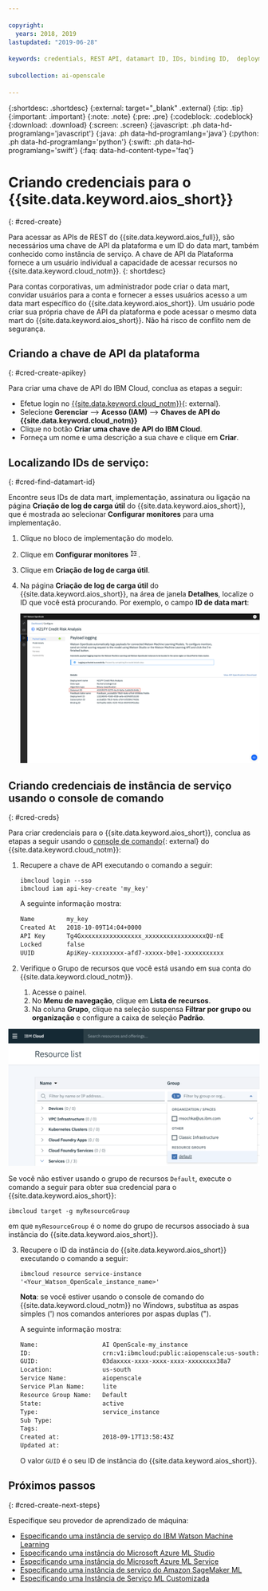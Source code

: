 ```yaml
---

copyright:
  years: 2018, 2019
lastupdated: "2019-06-28"

keywords: credentials, REST API, datamart ID, IDs, binding ID,  deployment ID, subscription ID

subcollection: ai-openscale

---
```


{:shortdesc: .shortdesc}
{:external: target="_blank" .external}
{:tip: .tip}
{:important: .important}
{:note: .note}
{:pre: .pre}
{:codeblock: .codeblock}
{:download: .download}
{:screen: .screen}
{:javascript: .ph data-hd-programlang='javascript'}
{:java: .ph data-hd-programlang='java'}
{:python: .ph data-hd-programlang='python'}
{:swift: .ph data-hd-programlang='swift'}
{:faq: data-hd-content-type='faq'}

# Criando credenciais para o {{site.data.keyword.aios_short}}
{: #cred-create}

Para acessar as APIs de REST do {{site.data.keyword.aios_full}}, são necessários uma chave de API da plataforma e um ID do data mart, também conhecido como instância de serviço. A chave de API da Plataforma fornece a um usuário individual a capacidade de acessar recursos no {{site.data.keyword.cloud_notm}}.
{: shortdesc}

Para contas corporativas, um administrador pode criar o data mart, convidar usuários para a conta e fornecer a esses usuários acesso a um data mart específico do {{site.data.keyword.aios_short}}. Um usuário pode criar sua própria chave de API da plataforma e pode acessar o mesmo data mart do {{site.data.keyword.aios_short}}. Não há risco de conflito nem de segurança.

## Criando a chave de API da plataforma
{: #cred-create-apikey}

Para criar uma chave de API do IBM Cloud, conclua as etapas a seguir:

- Efetue login no [{{site.data.keyword.cloud_notm}}](https://{DomainName}){: external}.
- Selecione **Gerenciar** --> **Acesso (IAM)** --> **Chaves de API do {{site.data.keyword.cloud_notm}}**
- Clique no botão **Criar uma chave de API do IBM Cloud**.
- Forneça um nome e uma descrição a sua chave e clique em **Criar**.

## Localizando IDs de serviço:
{: #cred-find-datamart-id}

Encontre seus IDs de data mart, implementação, assinatura ou ligação na página **Criação de log de carga útil** do {{site.data.keyword.aios_short}}, que é mostrada ao selecionar **Configurar monitores** para uma implementação.

1. Clique no bloco de implementação do modelo. 
2. Clique em **Configurar monitores** ![o ícone Configurar](images/configure-deployment-button.png).
3. Clique em **Criação de log de carga útil**.
4. Na página **Criação de log de carga útil** do {{site.data.keyword.aios_short}}, na área de janela **Detalhes**, localize o ID que você está procurando. Por exemplo, o campo **ID de data mart**:

    ![ID do Data Mart](images/data-mart-id.png)

## Criando credenciais de instância de serviço usando o console de comando
{: #cred-creds}

Para criar credenciais para o {{site.data.keyword.aios_short}}, conclua as etapas a seguir usando o [console de comando](/docs/cli?){: external} do {{site.data.keyword.cloud_notm}}:

1. Recupere a chave de API executando o comando a seguir:

    ```curl
    ibmcloud login --sso
    ibmcloud iam api-key-create 'my_key'
    ```

    A seguinte informação mostra:

    ```bash
    Name         my_key
    Created At   2018-10-09T14:04+0000
    API Key      Tg4Gxxxxxxxxxxxxxxxxx_xxxxxxxxxxxxxxxxxQU-nE
    Locked       false
    UUID         ApiKey-xxxxxxxxx-afd7-xxxxx-b0e1-xxxxxxxxxxx
    ```

2. Verifique o Grupo de recursos que você está usando em sua conta do {{site.data.keyword.cloud_notm}}.

   1. Acesse o painel.
   2. No **Menu de navegação**, clique em **Lista de recursos**.
   3. Na coluna **Grupo**, clique na seleção suspensa **Filtrar por grupo ou organização** e configure a caixa de seleção **Padrão**.

  ![Grupo de recursos na nuvem](images/cloud-resource.png)

  Se você não estiver usando o grupo de recursos `Default`, execute o comando a seguir para obter sua credencial para o {{site.data.keyword.aios_short}}:

   ```curl
   ibmcloud target -g myResourceGroup
   ```

  em que `myResourceGroup` é o nome do grupo de recursos associado à sua instância do {{site.data.keyword.aios_short}}.

3. Recupere o ID da instância do {{site.data.keyword.aios_short}} executando o comando a seguir:

    ```curl
    ibmcloud resource service-instance '<Your_Watson_OpenScale_instance_name>'
    ```

    **Nota**: se você estiver usando o console de comando do {{site.data.keyword.cloud_notm}} no Windows, substitua as aspas simples (') nos comandos anteriores por aspas duplas (").

    A seguinte informação mostra:

    ```bash
    Name:                  AI OpenScale-my_instance
    ID:                    crn:v1:ibmcloud:public:aiopenscale:us-south:a/c2f2xxxxxxxxxxxx867::
    GUID:                  03daxxxx-xxxx-xxxx-xxxx-xxxxxxxx38a7
    Location:              us-south
    Service Name:          aiopenscale
    Service Plan Name:     lite
    Resource Group Name:   Default
    State:                 active
    Type:                  service_instance
    Sub Type:
    Tags:
    Created at:            2018-09-17T13:58:43Z
    Updated at:
    ```

    O valor `GUID` é o seu ID de instância do {{site.data.keyword.aios_short}}.
        
## Próximos passos
{: #cred-create-next-steps}

Especifique seu provedor de aprendizado de máquina:

- [Especificando uma instância de serviço do IBM Watson Machine Learning](/docs/services/ai-openscale?topic=ai-openscale-wml-connect)
- [Especificando uma instância do Microsoft Azure ML Studio](/docs/services/ai-openscale?topic=ai-openscale-connect-azure)
- [Especificando uma instância do Microsoft Azure ML Service](/docs/services/ai-openscale?topic=ai-openscale-connect-azureservice)
- [Especificando uma instância de serviço do Amazon SageMaker ML](/docs/services/ai-openscale?topic=ai-openscale-csm-connect)
- [Especificando uma Instância de Serviço ML Customizada](/docs/services/ai-openscale?topic=ai-openscale-co-connect)

